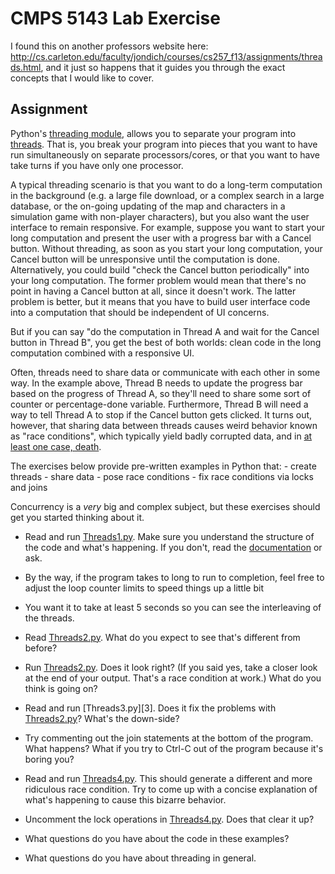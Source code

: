 # CMPS 5143 Lab Exercise

I found this on another professors website here: http://cs.carleton.edu/faculty/jondich/courses/cs257_f13/assignments/threads.html, and it just so happens that it guides you through the exact concepts that I would like to cover. 


## Assignment

Python's [threading module](http://docs.python.org/2/library/threading.html), allows you to separate your program into [threads](http://en.wikipedia.org/wiki/Thread_(computing)). That is, you break your program into pieces that you want to have run simultaneously on separate processors/cores, or that you want to have take turns if you have only one processor.

A typical threading scenario is that you want to do a long-term computation in the background (e.g. a large file download, or a complex search in a large database, or the on-going updating of the map and characters in a simulation game with non-player characters), but you also want the user interface to remain responsive. For example, suppose you want to start your long computation and present the user with a progress bar with a Cancel button. Without threading, as soon as you start your long computation, your Cancel button will be unresponsive until the computation is done. Alternatively, you could build "check the Cancel button periodically" into your long computation. The former problem would mean that there's no point in having a Cancel button at all, since it doesn't work. The latter problem is better, but it means that you have to build user interface code into a computation that should be independent of UI concerns.

But if you can say "do the computation in Thread A and wait for the Cancel button in Thread B", you get the best of both worlds: clean code in the long computation combined with a responsive UI.

Often, threads need to share data or communicate with each other in some way. In the example above, Thread B needs to update the progress bar based on the progress of Thread A, so they'll need to share some sort of counter or percentage-done variable. Furthermore, Thread B will need a way to tell Thread A to stop if the Cancel button gets clicked. It turns out, however, that sharing data between threads causes weird behavior known as "race conditions", which typically yield badly corrupted data, and in [at least one case, death](http://en.wikipedia.org/wiki/Therac-25).

The exercises below provide pre-written examples in Python that:
    - create threads
    - share data
    - pose race conditions
    - fix race conditions via locks and joins

Concurrency is a <em>very</em> big and complex subject, but these exercises should get you started thinking about it.

- Read and run [Threads1.py][1]. Make sure you understand the structure of the code and what's happening. If you don't, read the  <a href="http://docs.python.org/2/library/threading.html">documentation</a> or ask.
    
- By the way, if the program takes to long to run to completion, feel free to adjust the loop counter limits to speed things up a little bit
- You want it to take at least 5 seconds so you can see the interleaving of the threads.
    

- Read [Threads2.py][2]. What do you expect to see that's different from before?

- Run [Threads2.py][2]. Does it look right? (If you said yes, take a closer look at the end of your output. That's a race condition at work.) What do you think is going on?

- Read and run [Threads3.py][3]. Does it fix the problems with [Threads2.py][2]? What's the down-side?

- Try commenting out the join statements at the bottom of the program. What happens? What if you try to Ctrl-C out of the program because it's boring you?

- Read and run [Threads4.py][4]. This should generate a different and more ridiculous race condition. Try to come up with a concise explanation of what's happening to cause this bizarre behavior.

- Uncomment the lock operations in [Threads4.py][4]. Does that clear it up?

- What questions do you have about the code in these examples?

- What questions do you have about threading in general.

[1]: https://github.com/rugbyprof/5143-OperatingSystems/tree/master/Assignments/05-Thread-Intro/threads1.py  "Threads1"
[2]: https://github.com/rugbyprof/5143-OperatingSystems/tree/master/Assignments/05-Thread-Intro/threads2.py  "Threads2"
[2]: https://github.com/rugbyprof/5143-OperatingSystems/tree/master/Assignments/05-Thread-Intro/threads3.py  "Threads3"
[4]: https://github.com/rugbyprof/5143-OperatingSystems/tree/master/Assignments/05-Thread-Intro/threads4.py  "Threads4"
